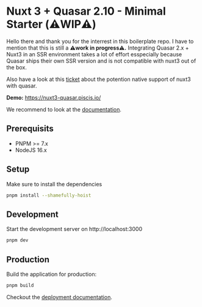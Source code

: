 # Nuxt 3 + Quasar 2.10 - Minimal Starter (⚠️WIP⚠️)

Hello there and thank you for the interrest in this boilerplate repo. I have to mention that this is still a **⚠️work in progress⚠️.** Integrating Quasar 2.x + Nuxt3 in an SSR environment takes a lot of effort esspecially because Quasar ships their own SSR version and is not compatible with nuxt3 out of the box.

Also have a look at this [ticket](https://github.com/quasarframework/quasar/issues/11165) about the potention native support of nuxt3 with quasar.

**Demo:** https://nuxt3-quasar.piscis.io/

We recommend to look at the [documentation](https://v3.nuxtjs.org).

## Prerequisits

- PNPM >= 7.x
- NodeJS 16.x

## Setup

Make sure to install the dependencies

```bash
pnpm install --shamefully-hoist
```

## Development

Start the development server on http://localhost:3000

```bash
pnpm dev
```

## Production

Build the application for production:

```bash
pnpm build
```

Checkout the [deployment documentation](https://v3.nuxtjs.org/docs/deployment).
